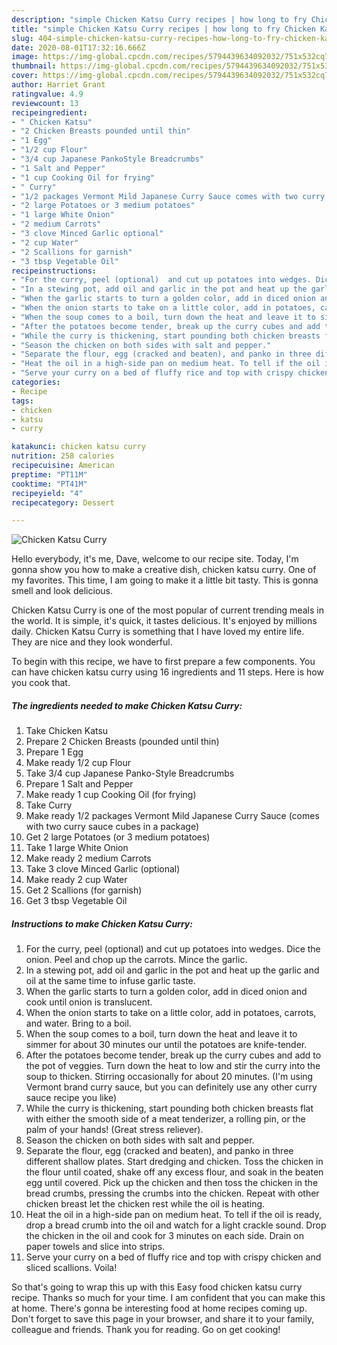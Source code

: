 ```yaml
---
description: "simple Chicken Katsu Curry recipes | how long to fry Chicken Katsu Curry"
title: "simple Chicken Katsu Curry recipes | how long to fry Chicken Katsu Curry"
slug: 404-simple-chicken-katsu-curry-recipes-how-long-to-fry-chicken-katsu-curry
date: 2020-08-01T17:32:16.666Z
image: https://img-global.cpcdn.com/recipes/5794439634092032/751x532cq70/chicken-katsu-curry-recipe-main-photo.jpg
thumbnail: https://img-global.cpcdn.com/recipes/5794439634092032/751x532cq70/chicken-katsu-curry-recipe-main-photo.jpg
cover: https://img-global.cpcdn.com/recipes/5794439634092032/751x532cq70/chicken-katsu-curry-recipe-main-photo.jpg
author: Harriet Grant
ratingvalue: 4.9
reviewcount: 13
recipeingredient:
- " Chicken Katsu"
- "2 Chicken Breasts pounded until thin"
- "1 Egg"
- "1/2 cup Flour"
- "3/4 cup Japanese PankoStyle Breadcrumbs"
- "1 Salt and Pepper"
- "1 cup Cooking Oil for frying"
- " Curry"
- "1/2 packages Vermont Mild Japanese Curry Sauce comes with two curry sauce cubes in a package"
- "2 large Potatoes or 3 medium potatoes"
- "1 large White Onion"
- "2 medium Carrots"
- "3 clove Minced Garlic optional"
- "2 cup Water"
- "2 Scallions for garnish"
- "3 tbsp Vegetable Oil"
recipeinstructions:
- "For the curry, peel (optional)  and cut up potatoes into wedges. Dice the onion. Peel and chop up the carrots. Mince the garlic."
- "In a stewing pot, add oil and garlic in the pot and heat up the garlic and oil at the same time to infuse garlic taste."
- "When the garlic starts to turn a golden color, add in diced onion and cook until onion is translucent."
- "When the onion starts to take on a little color, add in potatoes, carrots, and water. Bring to a boil."
- "When the soup comes to a boil, turn down the heat and leave it to simmer for about 30 minutes our until the potatoes are knife-tender."
- "After the potatoes become tender, break up the curry cubes and add to the pot of veggies. Turn down the heat to low and stir the curry into the soup to thicken. Stirring occasionally for about 20 minutes.          (I&#39;m using Vermont brand curry sauce, but you can definitely use any other curry sauce recipe you like)"
- "While the curry is thickening, start pounding both chicken breasts flat with either the smooth side of a meat tenderizer, a rolling pin, or the palm of your hands! (Great stress reliever)."
- "Season the chicken on both sides with salt and pepper."
- "Separate the flour, egg (cracked and beaten), and panko in three different shallow plates. Start dredging and chicken. Toss the chicken in the flour until coated, shake off any excess flour, and soak in the beaten egg until covered. Pick up the chicken and then toss the chicken in the bread crumbs, pressing the crumbs into the chicken. Repeat with other chicken breast let the chicken rest while the oil is heating."
- "Heat the oil in a high-side pan on medium heat. To tell if the oil is ready, drop a bread crumb into the oil and watch for a light crackle sound. Drop the chicken in the oil and cook for 3 minutes on each side. Drain on paper towels and slice into strips."
- "Serve your curry on a bed of fluffy rice and top with crispy chicken and sliced scallions. Voila!"
categories:
- Recipe
tags:
- chicken
- katsu
- curry

katakunci: chicken katsu curry 
nutrition: 258 calories
recipecuisine: American
preptime: "PT11M"
cooktime: "PT41M"
recipeyield: "4"
recipecategory: Dessert

---
```



![Chicken Katsu Curry](https://img-global.cpcdn.com/recipes/5794439634092032/751x532cq70/chicken-katsu-curry-recipe-main-photo.jpg)

Hello everybody, it's me, Dave, welcome to our recipe site. Today, I'm gonna show you how to make a creative dish, chicken katsu curry. One of my favorites. This time, I am going to make it a little bit tasty. This is gonna smell and look delicious.



Chicken Katsu Curry is one of the most popular of current trending meals in the world. It is simple, it's quick, it tastes delicious. It's enjoyed by millions daily. Chicken Katsu Curry is something that I have loved my entire life. They are nice and they look wonderful.


To begin with this recipe, we have to first prepare a few components. You can have chicken katsu curry using 16 ingredients and 11 steps. Here is how you cook that.

<!--inarticleads1-->

##### The ingredients needed to make Chicken Katsu Curry:

1. Take  Chicken Katsu
1. Prepare 2 Chicken Breasts (pounded until thin)
1. Prepare 1 Egg
1. Make ready 1/2 cup Flour
1. Take 3/4 cup Japanese Panko-Style Breadcrumbs
1. Prepare 1 Salt and Pepper
1. Make ready 1 cup Cooking Oil (for frying)
1. Take  Curry
1. Make ready 1/2 packages Vermont Mild Japanese Curry Sauce (comes with two curry sauce cubes in a package)
1. Get 2 large Potatoes (or 3 medium potatoes)
1. Take 1 large White Onion
1. Make ready 2 medium Carrots
1. Take 3 clove Minced Garlic (optional)
1. Make ready 2 cup Water
1. Get 2 Scallions (for garnish)
1. Get 3 tbsp Vegetable Oil




<!--inarticleads2-->

##### Instructions to make Chicken Katsu Curry:

1. For the curry, peel (optional)  and cut up potatoes into wedges. Dice the onion. Peel and chop up the carrots. Mince the garlic.
1. In a stewing pot, add oil and garlic in the pot and heat up the garlic and oil at the same time to infuse garlic taste.
1. When the garlic starts to turn a golden color, add in diced onion and cook until onion is translucent.
1. When the onion starts to take on a little color, add in potatoes, carrots, and water. Bring to a boil.
1. When the soup comes to a boil, turn down the heat and leave it to simmer for about 30 minutes our until the potatoes are knife-tender.
1. After the potatoes become tender, break up the curry cubes and add to the pot of veggies. Turn down the heat to low and stir the curry into the soup to thicken. Stirring occasionally for about 20 minutes.          (I&#39;m using Vermont brand curry sauce, but you can definitely use any other curry sauce recipe you like)
1. While the curry is thickening, start pounding both chicken breasts flat with either the smooth side of a meat tenderizer, a rolling pin, or the palm of your hands! (Great stress reliever).
1. Season the chicken on both sides with salt and pepper.
1. Separate the flour, egg (cracked and beaten), and panko in three different shallow plates. Start dredging and chicken. Toss the chicken in the flour until coated, shake off any excess flour, and soak in the beaten egg until covered. Pick up the chicken and then toss the chicken in the bread crumbs, pressing the crumbs into the chicken. Repeat with other chicken breast let the chicken rest while the oil is heating.
1. Heat the oil in a high-side pan on medium heat. To tell if the oil is ready, drop a bread crumb into the oil and watch for a light crackle sound. Drop the chicken in the oil and cook for 3 minutes on each side. Drain on paper towels and slice into strips.
1. Serve your curry on a bed of fluffy rice and top with crispy chicken and sliced scallions. Voila!




So that's going to wrap this up with this Easy food chicken katsu curry recipe. Thanks so much for your time. I am confident that you can make this at home. There's gonna be interesting food at home recipes coming up. Don't forget to save this page in your browser, and share it to your family, colleague and friends. Thank you for reading. Go on get cooking!
